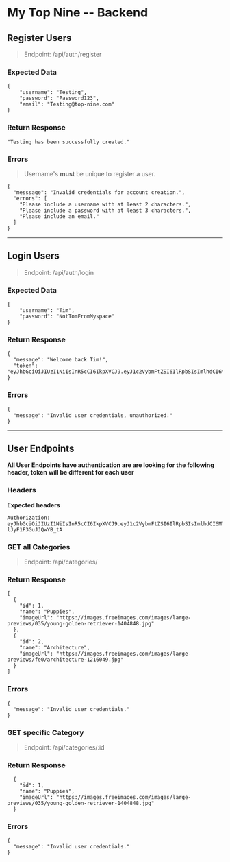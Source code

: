 # My Top Nine -- Backend

## Register Users

> Endpoint: /api/auth/register

### Expected Data

```
{
	"username": "Testing",
	"password": "Password123",
	"email": "Testing@top-nine.com"
}
```

### Return Response

`"Testing has been successfully created."`

### Errors

> Username's **must** be unique to register a user.

```
{
  "messsage": "Invalid credentials for account creation.",
  "errors": [
    "Please include a username with at least 2 characters.",
    "Please include a password with at least 3 characters.",
    "Please include an email."
  ]
}
```
* * *

## Login Users

> Endpoint: /api/auth/login

### Expected Data

```
{
	"username": "Tim",
	"password": "NotTomFromMyspace"
}
```

### Return Response

```
{
  "message": "Welcome back Tim!",
  "token": "eyJhbGciOiJIUzI1NiIsInR5cCI6IkpXVCJ9.eyJ1c2VybmFtZSI6IlRpbSIsImlhdCI6MTU3NDAyODAyMywiZXhwIjoxNTc0MDU2ODIzfQ.8_bUJXCIE9zD0crWk_W3FaacAceVue3WOEmwi9YqNS0"
}
```

### Errors

```
{
  "message": "Invalid user credentials, unauthorized."
}
```

* * *

## User Endpoints

**All User Endpoints have authentication are are looking for the following header, token will be different for each user**

### Headers

**Expected headers**
```
Authorization: eyJhbGciOiJIUzI1NiIsInR5cCI6IkpXVCJ9.eyJ1c2VybmFtZSI6IlRpbSIsImlhdCI6MTU3NDEwMTUwNiwiZXhwIjoxNTc0MTMwMzA2fQ.SfYjz_Lmto8wTAIyDnwxxSb6-lJyF1F3GuJJQwYB_tA
```

### GET all Categories

> Endpoint: /api/categories/

### Return Response

```
[
  {
    "id": 1,
    "name": "Puppies",
    "imageUrl": "https://images.freeimages.com/images/large-previews/035/young-golden-retriever-1404848.jpg"
  },
  {
    "id": 2,
    "name": "Architecture",
    "imageUrl": "https://images.freeimages.com/images/large-previews/fe0/architecture-1216049.jpg"
  }
]
```

### Errors

```
{
  "message": "Invalid user credentials."
}
```

### GET specific Category

> Endpoint: /api/categories/:id

### Return Response

```
  {
    "id": 1,
    "name": "Puppies",
    "imageUrl": "https://images.freeimages.com/images/large-previews/035/young-golden-retriever-1404848.jpg"
  }
```

### Errors

```
{
  "message": "Invalid user credentials."
}
```

